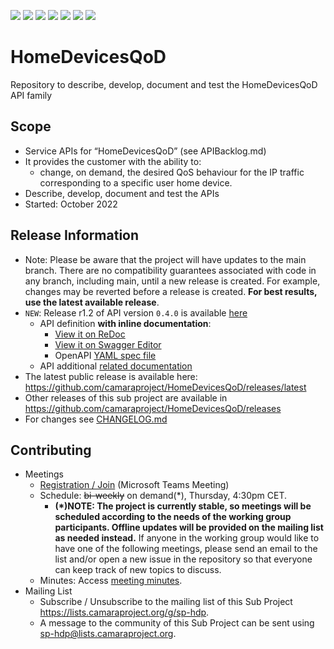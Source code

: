 <a href="https://github.com/camaraproject/HomeDevicesQoD/commits/" title="Last Commit"><img src="https://img.shields.io/github/last-commit/camaraproject/HomeDevicesQoD?style=plastic"></a>
<a href="https://github.com/camaraproject/HomeDevicesQoD/issues" title="Open Issues"><img src="https://img.shields.io/github/issues/camaraproject/HomeDevicesQoD?style=plastic"></a>
<a href="https://github.com/camaraproject/HomeDevicesQoD/pulls" title="Open Pull Requests"><img src="https://img.shields.io/github/issues-pr/camaraproject/HomeDevicesQoD?style=plastic"></a>
<a href="https://github.com/camaraproject/HomeDevicesQoD/graphs/contributors" title="Contributors"><img src="https://img.shields.io/github/contributors/camaraproject/HomeDevicesQoD?style=plastic"></a>
<a href="https://github.com/camaraproject/HomeDevicesQoD" title="Repo Size"><img src="https://img.shields.io/github/repo-size/camaraproject/HomeDevicesQoD?style=plastic"></a>
<a href="https://github.com/camaraproject/HomeDevicesQoD/blob/main/LICENSE" title="License"><img src="https://img.shields.io/badge/License-Apache%202.0-green.svg?style=plastic"></a>
<a href="https://github.com/camaraproject/HomeDevicesQoD/releases/latest" title="Latest Release"><img src="https://img.shields.io/github/release/camaraproject/HomeDevicesQoD?style=plastic"></a>

# HomeDevicesQoD
Repository to describe, develop, document and test the HomeDevicesQoD API family

## Scope
* Service APIs for “HomeDevicesQoD” (see APIBacklog.md)  
* It provides the customer with the ability to:  
  * change, on demand, the desired QoS behaviour for the IP traffic corresponding to a specific user home device.
* Describe, develop, document and test the APIs  
* Started: October 2022 

## Release Information
* Note: Please be aware that the project will have updates to the main branch. There are no compatibility guarantees associated with code in any branch, including main, until a new release is created. For example, changes may be reverted before a release is created. **For best results, use the latest available release**.
* `NEW`: Release r1.2 of API version `0.4.0` is available [here](https://github.com/camaraproject/HomeDevicesQoD/tree/r1.2)
  * API definition **with inline documentation**:
    * [View it on ReDoc](https://redocly.github.io/redoc/?url=https://raw.githubusercontent.com/camaraproject/HomeDevicesQoD/r1.2/code/API_definitions/home-devices-qod.yaml&nocors)
    * [View it on Swagger Editor](https://editor.swagger.io/?url=https://raw.githubusercontent.com/camaraproject/HomeDevicesQoD/r1.2/code/API_definitions/home-devices-qod.yaml)
    * OpenAPI [YAML spec file](https://github.com/camaraproject/HomeDevicesQoD/blob/r1.2/code/API_definitions/home-devices-qod.yaml)
  * API additional [related documentation](https://github.com/camaraproject/HomeDevicesQoD/tree/r1.2/documentation/API_documentation)
* The latest public release is available here: https://github.com/camaraproject/HomeDevicesQoD/releases/latest
* Other releases of this sub project are available in https://github.com/camaraproject/HomeDevicesQoD/releases
* For changes see [CHANGELOG.md](https://github.com/camaraproject/HomeDevicesQoD/blob/main/CHANGELOG.md)

## Contributing
* Meetings
    * [Registration / Join](https://teams.microsoft.com/l/meetup-join/19%3ameeting_NzJkZDc4MjktNjU1YS00NzYxLWExNzgtZDlmNzI5MmMxMGNi%40thread.v2/0?context=%7b%22Tid%22%3a%229744600e-3e04-492e-baa1-25ec245c6f10%22%2c%22Oid%22%3a%22458d45b0-4ca7-41e2-a7b3-3d722abf4468%22%7d) (Microsoft Teams Meeting)
    * Schedule: ~~bi-weekly~~ on demand(*), Thursday, 4:30pm CET.
      * **(*)NOTE: The project is currently stable, so meetings will be scheduled according to the needs of the working group participants. Offline updates will be provided on the mailing list as needed instead.** If anyone in the working group would like to have one of the following meetings, please send an email to the list and/or open a new issue in the repository so that everyone can keep track of new topics to discuss.
    * Minutes: Access [meeting minutes](https://github.com/camaraproject/HomeDevicesQoD/tree/main/documentation/MeetingMinutes).
* Mailing List
    * Subscribe / Unsubscribe to the mailing list of this Sub Project <https://lists.camaraproject.org/g/sp-hdp>.
    * A message to the community of this Sub Project can be sent using <sp-hdp@lists.camaraproject.org>.

